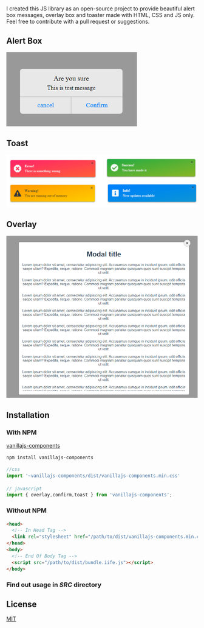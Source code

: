 # 

I created this JS library as an open-source project to provide beautiful alert box messages, overlay box and toaster made with HTML, CSS and JS only. Feel free to contribute with a pull request or suggestions.

## Alert Box
![alt Confirm](src/dialog/confirm-two.png "Confirm")
## Toast
![alt Toast](src/toast/demo.png "Toast")
## Overlay
![alt Overlay](src/overlay/overlay.png "Overlay")
## Installation
### With NPM

[vanillajs-components](https://www.npmjs.com/package/vanillajs-components)
```bash
npm install vanillajs-components
```

```javascript
//css
import '~vanillajs-components/dist/vanillajs-components.min.css'

// javascript
import { overlay,confirm,toast } from 'vanillajs-components';

```
### Without NPM

[comment]: <> (## <a target="_blank" href="https://github.com/EinsCMS/eins-modal/archive/refs/heads/master.zip">Download</a>)


```html
<head>
  <!-- In Head Tag -->
  <link rel="stylesheet" href="/path/to/dist/vanillajs-components.min.css">
</head>
<body>
  <!-- End Of Body Tag -->
  <script src="/path/to/dist/bundle.iife.js"></script>
</body>
```
### Find out usage in ***SRC*** directory

## License
[MIT](https://choosealicense.com/licenses/mit/)